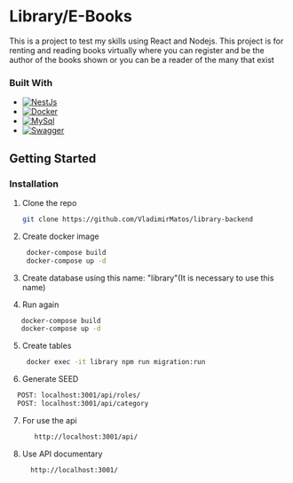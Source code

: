 # Library/E-Books

This is a project to test my skills using React and Nodejs.
This project is for renting and reading books virtually where you can register and be the author
of the books shown or you can be a reader of the many that exist

### Built With

- [![NestJs][Nestjs]][Nest-url]
- [![Docker][Docker]][Docker-url]
- [![MySql][MySql]][mysql-url]
- [![Swagger][Swagger]][swagger-url]

[Nestjs]: https://img.shields.io/badge/nestjs-000000?style=for-the-badge&logo=nestjs&logoColor=red
[Nest-url]: https://nestjs.com/
[Docker]: https://img.shields.io/badge/docker-000000?style=for-the-badge&logo=docker&logoColor=blue
[Docker-url]: https://www.docker.com/
[MySql]: https://img.shields.io/badge/mysql-000000?style=for-the-badge&logo=mysql&logoColor=blue
[mysql-url]: https://www.mysql.com/
[Swagger]: https://img.shields.io/badge/swagger-000000?style=for-the-badge&logo=swagger&logoColor=green
[swagger-url]: https://swagger.io/

<!-- GETTING STARTED -->

## Getting Started

### Installation

1. Clone the repo
   ```sh
   git clone https://github.com/VladimirMatos/library-backend
   ```
2. Create docker image

   ```sh
    docker-compose build
    docker-compose up -d
   ```

3. Create database using this name: "library"(It is necessary to use this name)

4. Run again

```sh
   docker-compose build
   docker-compose up -d
```

5. Create tables
   ```sh
    docker exec -it library npm run migration:run
   ```
6. Generate SEED

```sh
  POST: localhost:3001/api/roles/
  POST: localhost:3001/api/category
```

7. For use the api
   ```sh
      http://localhost:3001/api/
   ```
8. Use API documentary
   ```sh
     http://localhost:3001/
   ```

